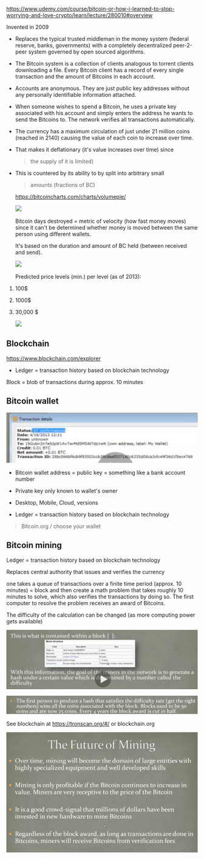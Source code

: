 <https://www.udemy.com/course/bitcoin-or-how-i-learned-to-stop-worrying-and-love-crypto/learn/lecture/280010#overview>

Invented in 2009

-   Replaces the typical trusted middleman in the money system (federal
    reserve, banks, governments) with a completely decentralized
    peer-2-peer system governed by open sourced algorithms.

-   The Bitcoin system is a collection of clients analogous to torrent
    clients downloading a file. Every Bitcoin client has a record of
    every single transaction and the amount of Bitcoins in each account.

-   Accounts are anonymous. They are just public key addresses without
    any personally identifiable information attached.

-   When someone wishes to spend a Bitcoin, he uses a private key
    associated with his account and simply enters the address he wants
    to send the Bitcoins to. The network verifies all transactions
    automatically.

-   The currency has a maximum circulation of just under 21 million
    coins (reached in 2140) causing the value of each coin to increase
    over time.

-   That makes it deflationary (it's value increases over time) since
    > the supply of it is limited)

-   This is countered by its ability to by split into arbitrary small
    > amounts (fractions of BC)

    <https://bitcoincharts.com/charts/volumepie/>

    ![](C:\Users\User\OneDrive\Scripts\DirksWiki\docs\General\media_Bitcoin/media/image1.png)

    Bitcoin days destroyed = metric of velocity (how fast money moves)
    since it can't be determined whether money is moved between the same
    person using different wallets.

    It's based on the duration and amount of BC held (between received
    and send).

    ![](C:\Users\User\OneDrive\Scripts\DirksWiki\docs\General\media_Bitcoin/media/image2.png)

    Predicted price levels (min.) per level (as of 2013):

1.  100\$

2.  1000\$

3.  30,000 \$

    ![](C:\Users\User\OneDrive\Scripts\DirksWiki\docs\General\media_Bitcoin/media/image3.png)

## Blockchain

https://www.blockchain.com/explorer

-   Ledger = transaction history based on blockchain technology

Block = blob of transactions during approx. 10 minutes

## Bitcoin wallet

![](media_Bitcoin/media/image4.png)

-   Bitcoin wallet address = public key = something like a bank account
    number

-   Private key only known to wallet's owner

-   Desktop, Mobile, Cloud, versions

-   Ledger = transaction history based on blockchain technology

> Bitcoin.org / choose your wallet

## Bitcoin mining

Ledger = transaction history based on blockchain technology

Replaces central authority that issues and verifies the currency

one takes a queue of transactions over a finite time period (approx. 10
minutes) = block and then create a math problem that takes roughly 10
minutes to solve, which also verifies the transactions by doing so. The
first computer to resolve the problem receives an award of Bitcoins.

The difficulty of the calculation can be changed (as more computing
power gets available)

![](media_Bitcoin/media/image5.png)

![](media_Bitcoin/media/image6.png)

See blockchain at <https://tronscan.org/#/> or blockchain.org

![](media_Bitcoin/media/image7.png)

